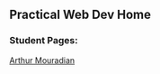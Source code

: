 ## Practical Web Dev Home
### Student Pages:
[Arthur Mouradian](https://therealarthur.github.io/PracticalWebDev.github.io/arthur)
